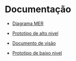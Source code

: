 # Documentação

* [Diagrama MER](https://drive.google.com/file/d/1eskNxZfRawQH2YA7hwKc_s9gxvfxqxqF/view?usp=sharing)

* [Prototipo de alto nivel](https://www.figma.com/file/YE9kjTc1zTlsNADx69tplF/Saude-BI---Prot%C3%B3tipo-Alta-Fidelidade?type=design&node-id=1203-209492&mode=design&)

* [Documento de visão](https://docs.google.com/document/d/1uKTsRLwGYlcTuWJU2BctnEX2OW01LvHh5DYDMucW6zI/edit?usp=sharing)

* [Prototipo de baixo nivel](https://jamboard.google.com/d/1KB5rDhOvQkxHFay5gsg4VdDfVcDcn2avaJ3zpvIpoww/edit?usp=sharing)
